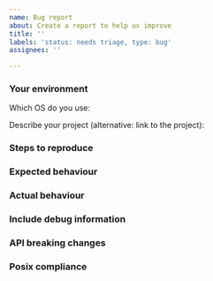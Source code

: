 ```yaml
---
name: Bug report
about: Create a report to help us improve
title: ''
labels: 'status: needs triage, type: bug'
assignees: ''

---
```


<!--
When filing an issue, please fill out as much of the information below as you can.
This helps us to debug your issue, but is not required!
-->

### Your environment

Which OS do you use:
<!-- MacOS, Ubuntu, ArchLinux, etc... -->
Describe your project (alternative: link to the project):
<!-- stack.yaml, package.yaml, *.cabal files, cabal.project -->

### Steps to reproduce
<!-- Tell us how to reproduce this issue. -->

### Expected behaviour
<!-- Tell us what should happen. -->

### Actual behaviour
<!-- Tell us what happens instead. -->

### Include debug information

<!-- Include any useful debug information, such as your 'HsUnixConfig.h' file (usually found inside 'dist-newstyle/' -->

### API breaking changes

<!-- If a bugfix causes API breaking changes, consider whether there's a solution without breaking API. -->

### Posix compliance

<!-- Research about relevant parts of the POSIX spec: https://pubs.opengroup.org/onlinepubs/9699919799.2018edition/ -->
